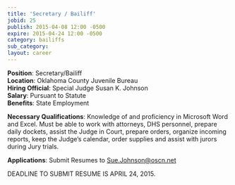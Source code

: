 ```yaml
---
title: 'Secretary / Bailiff'
jobid: 25
publish: 2015-04-08 12:00 -0500
expire: 2015-04-24 12:00 -0500
category: bailiffs
sub_category: 
layout: career
---
```

<p><strong>Position</strong>: Secretary/Bailiff<br>
<strong>Location</strong>: Oklahoma County Juvenile Bureau<br>
<strong>Hiring Official</strong>: Special Judge Susan K. Johnson<br>
<strong>Salary</strong>: Pursuant to Statute<br>
<strong>Benefits</strong>: State Employment</p>
<p><strong>Necessary Qualifications</strong>: Knowledge of and proficiency in Microsoft Word and Excel. Must be able to work with attorneys, DHS personnel, prepare daily dockets, assist the Judge in Court, prepare orders, organize incoming reports, keep the Judge’s calendar, order supplies and assist with jurors during Jury trials.</p>
<p><strong>Applications</strong>: Submit Resumes to <a href="mailto:Sue.Johnson@oscn.net" target="_blank">Sue.Johnson@oscn.net</a></p>
<p>DEADLINE TO SUBMIT RESUME IS APRIL 24, 2015.</p>